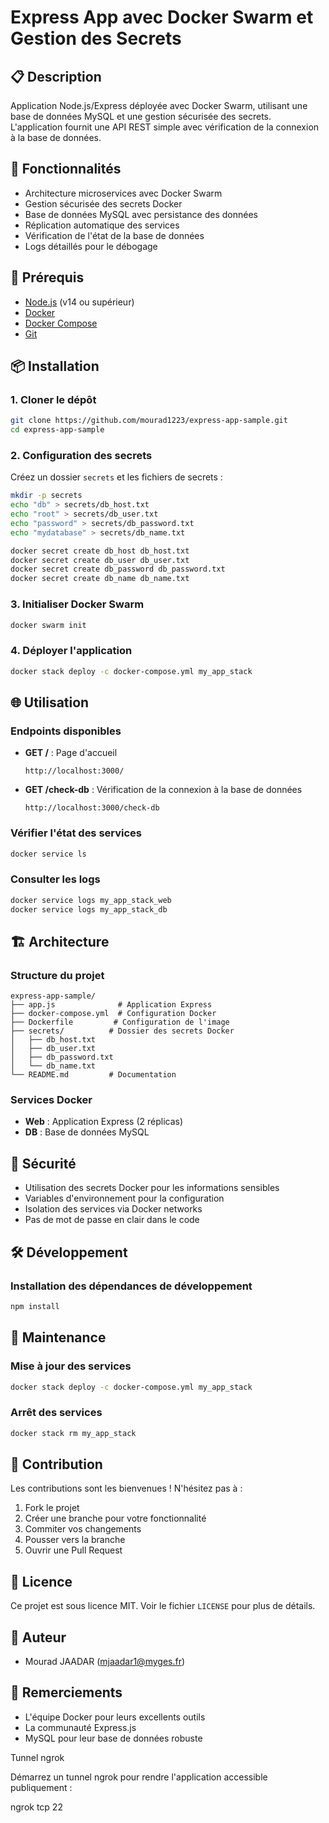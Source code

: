 # Express App avec Docker Swarm et Gestion des Secrets

## 📋 Description
Application Node.js/Express déployée avec Docker Swarm, utilisant une base de données MySQL et une gestion sécurisée des secrets. L'application fournit une API REST simple avec vérification de la connexion à la base de données.

## 🚀 Fonctionnalités
- Architecture microservices avec Docker Swarm
- Gestion sécurisée des secrets Docker
- Base de données MySQL avec persistance des données
- Réplication automatique des services
- Vérification de l'état de la base de données
- Logs détaillés pour le débogage

## 🔧 Prérequis
- [Node.js](https://nodejs.org/) (v14 ou supérieur)
- [Docker](https://www.docker.com/get-started)
- [Docker Compose](https://docs.docker.com/compose/install/)
- [Git](https://git-scm.com/)

## 📦 Installation

### 1. Cloner le dépôt
```bash
git clone https://github.com/mourad1223/express-app-sample.git
cd express-app-sample
```

### 2. Configuration des secrets
Créez un dossier `secrets` et les fichiers de secrets :
```bash
mkdir -p secrets
echo "db" > secrets/db_host.txt
echo "root" > secrets/db_user.txt
echo "password" > secrets/db_password.txt
echo "mydatabase" > secrets/db_name.txt

docker secret create db_host db_host.txt
docker secret create db_user db_user.txt
docker secret create db_password db_password.txt
docker secret create db_name db_name.txt
```

### 3. Initialiser Docker Swarm
```bash
docker swarm init
```

### 4. Déployer l'application
```bash
docker stack deploy -c docker-compose.yml my_app_stack
```

## 🌐 Utilisation

### Endpoints disponibles
- **GET /** : Page d'accueil
  ```
  http://localhost:3000/
  ```
- **GET /check-db** : Vérification de la connexion à la base de données
  ```
  http://localhost:3000/check-db
  ```

### Vérifier l'état des services
```bash
docker service ls
```

### Consulter les logs
```bash
docker service logs my_app_stack_web
docker service logs my_app_stack_db
```

## 🏗️ Architecture

### Structure du projet
```
express-app-sample/
├── app.js              # Application Express
├── docker-compose.yml  # Configuration Docker
├── Dockerfile         # Configuration de l'image
├── secrets/          # Dossier des secrets Docker
│   ├── db_host.txt
│   ├── db_user.txt
│   ├── db_password.txt
│   └── db_name.txt
└── README.md         # Documentation
```

### Services Docker
- **Web** : Application Express (2 réplicas)
- **DB** : Base de données MySQL

## 🔐 Sécurité
- Utilisation des secrets Docker pour les informations sensibles
- Variables d'environnement pour la configuration
- Isolation des services via Docker networks
- Pas de mot de passe en clair dans le code

## 🛠️ Développement

### Installation des dépendances de développement
```bash
npm install
```


## 📝 Maintenance

### Mise à jour des services
```bash
docker stack deploy -c docker-compose.yml my_app_stack
```

### Arrêt des services
```bash
docker stack rm my_app_stack
```

## 🤝 Contribution
Les contributions sont les bienvenues ! N'hésitez pas à :
1. Fork le projet
2. Créer une branche pour votre fonctionnalité
3. Commiter vos changements
4. Pousser vers la branche
5. Ouvrir une Pull Request

## 📄 Licence
Ce projet est sous licence MIT. Voir le fichier `LICENSE` pour plus de détails.

## 👥 Auteur
- Mourad JAADAR (mjaadar1@myges.fr)

## 🙏 Remerciements
- L'équipe Docker pour leurs excellents outils
- La communauté Express.js
- MySQL pour leur base de données robuste

Tunnel ngrok

Démarrez un tunnel ngrok pour rendre l'application accessible publiquement :

ngrok tcp 22 
